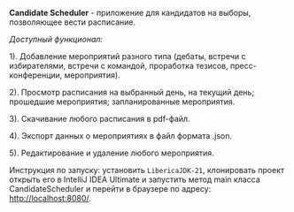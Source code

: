 **Candidate Scheduler** - приложение для кандидатов на выборы, позволяющее вести расписание.

_Доступный функционал:_ 

1). Добавление мероприятий разного типа (дебаты, встречи с избирателями, встречи с командой, проработка тезисов, пресс-конференции, мероприятия).

2). Просмотр расписания на выбранный день, на текущий день; прошедшие мероприятия; запланированные мероприятия.

3). Скачивание любого расписания в pdf-файл.

4). Экспорт данных о мероприятиях в файл формата .json.

5). Редактирование и удаление любого мероприятия.

Инструкция по запуску: установить `LibericaJDK-21`, клонировать проект  открыть его в IntelliJ IDEA Ultimate и запустить метод main класса CandidateScheduler и перейти в браузере по адресу: [http://localhost:8080/]().

